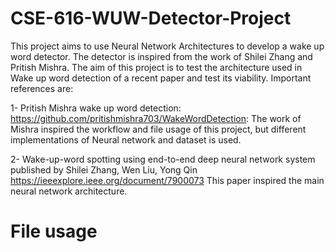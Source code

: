 # CSE-616-WUW-Detector-Project
This project aims to use Neural Network Architectures to develop a wake up word detector. The detector is inspired from the work of Shilei Zhang and Pritish Mishra. The aim of this project is to test the architecture used in Wake up word detection of a recent paper and test its viability. Important references are:

1- Pritish Mishra wake up word detection: https://github.com/pritishmishra703/WakeWordDetection:
The work of Mishra inspired the workflow and file usage of this project, but different implementations of Neural network and dataset is used.

2- Wake-up-word spotting using end-to-end deep neural network system published by Shilei Zhang, Wen Liu, Yong Qin https://ieeexplore.ieee.org/document/7900073
This paper inspired the main neural network architecture. 

# File usage
